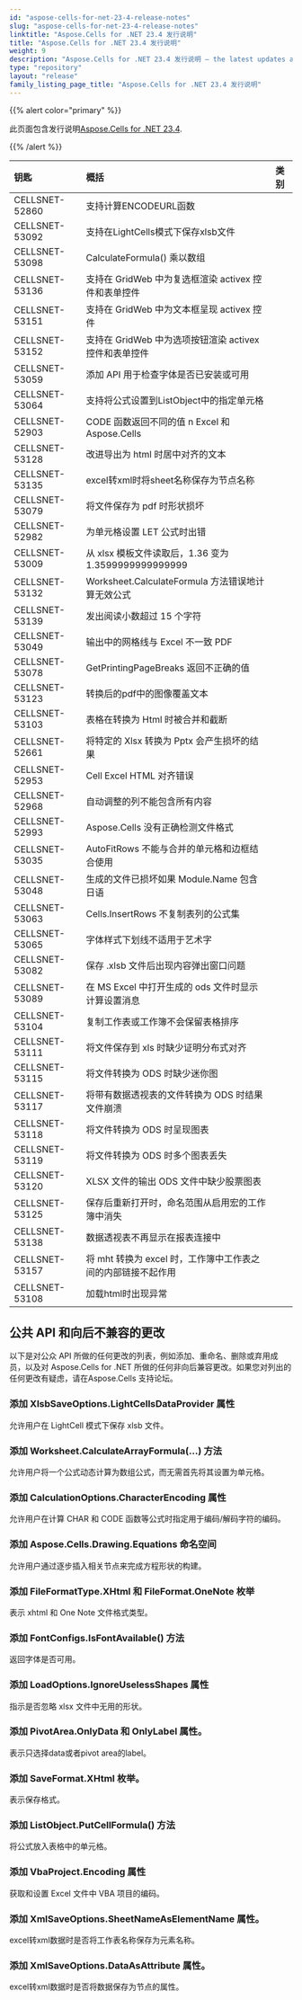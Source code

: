 ```yaml
---
id: "aspose-cells-for-net-23-4-release-notes"
slug: "aspose-cells-for-net-23-4-release-notes"
linktitle: "Aspose.Cells for .NET 23.4 发行说明"
title: "Aspose.Cells for .NET 23.4 发行说明"
weight: 9
description: "Aspose.Cells for .NET 23.4 发行说明 – the latest updates and fixes."
type: "repository"
layout: "release"
family_listing_page_title: "Aspose.Cells for .NET 23.4 发行说明"
---
```

{{% alert color="primary" %}}

此页面包含发行说明[Aspose.Cells for .NET 23.4](https://www.nuget.org/packages/Aspose.Cells/23.4.0).

{{% /alert %}}

|**钥匙**|**概括**|**类别**|
| :- | :- | :- |
|CELLSNET-52860|支持计算ENCODEURL函数|
|CELLSNET-53092|支持在LightCells模式下保存xlsb文件|
|CELLSNET-53098|CalculateFormula() 乘以数组|
|CELLSNET-53136|支持在 GridWeb 中为复选框渲染 activex 控件和表单控件|
|CELLSNET-53151|支持在 GridWeb 中为文本框呈现 activex 控件|
|CELLSNET-53152|支持在 GridWeb 中为选项按钮渲染 activex 控件和表单控件|
|CELLSNET-53059|添加 API 用于检查字体是否已安装或可用|
|CELLSNET-53064|支持将公式设置到ListObject中的指定单元格|
|CELLSNET-52903|CODE 函数返回不同的值 n Excel 和 Aspose.Cells|
|CELLSNET-53128|改进导出为 html 时居中对齐的文本|
|CELLSNET-53135|excel转xml时将sheet名称保存为节点名称|
|CELLSNET-53079|将文件保存为 pdf 时形状损坏|
|CELLSNET-52982|为单元格设置 LET 公式时出错|
|CELLSNET-53009|从 xlsx 模板文件读取后，1.36 变为 1.3599999999999999|
|CELLSNET-53132|Worksheet.CalculateFormula 方法错误地计算无效公式|
|CELLSNET-53139|发出阅读小数超过 15 个字符|
|CELLSNET-53049|输出中的网格线与 Excel 不一致 PDF|
|CELLSNET-53078|GetPrintingPageBreaks 返回不正确的值|
|CELLSNET-53123|转换后的pdf中的图像覆盖文本|
|CELLSNET-53103|表格在转换为 Html 时被合并和截断|
|CELLSNET-52661|将特定的 Xlsx 转换为 Pptx 会产生损坏的结果|
|CELLSNET-52953|Cell Excel HTML 对齐错误|
|CELLSNET-52968|自动调整的列不能包含所有内容|
|CELLSNET-52993|Aspose.Cells 没有正确检测文件格式|
|CELLSNET-53035|AutoFitRows 不能与合并的单元格和边框结合使用|
|CELLSNET-53048|生成的文件已损坏如果 Module.Name 包含日语|
|CELLSNET-53063|Cells.InsertRows 不复制表列的公式集|
|CELLSNET-53065|字体样式下划线不适用于艺术字|
|CELLSNET-53082|保存 .xlsb 文件后出现内容弹出窗口问题|
|CELLSNET-53089|在 MS Excel 中打开生成的 ods 文件时显示计算设置消息|
|CELLSNET-53104|复制工作表或工作簿不会保留表格排序|
|CELLSNET-53111|将文件保存到 xls 时缺少证明分布式对齐|
|CELLSNET-53115|将文件转换为 ODS 时缺少迷你图|
|CELLSNET-53117|将带有数据透视表的文件转换为 ODS 时结果文件崩溃|
|CELLSNET-53118|将文件转换为 ODS 时呈现图表|
|CELLSNET-53119|将文件转换为 ODS 时多个图表丢失|
|CELLSNET-53120|XLSX 文件的输出 ODS 文件中缺少股票图表|
|CELLSNET-53125|保存后重新打开时，命名范围从启用宏的工作簿中消失|
|CELLSNET-53138|数据透视表不再显示在报表连接中|
|CELLSNET-53157|将 mht 转换为 excel 时，工作簿中工作表之间的内部链接不起作用|
|CELLSNET-53108|加载html时出现异常|

##  **公共 API 和向后不兼容的更改**

以下是对公众 API 所做的任何更改的列表，例如添加、重命名、删除或弃用成员，以及对 Aspose.Cells for .NET 所做的任何非向后兼容更改。如果您对列出的任何更改有疑虑，请在Aspose.Cells 支持论坛。

###  **添加 XlsbSaveOptions.LightCellsDataProvider 属性**

允许用户在 LightCell 模式下保存 xlsb 文件。

###  **添加 Worksheet.CalculateArrayFormula(...) 方法**

允许用户将一个公式动态计算为数组公式，而无需首先将其设置为单元格。

###  **添加 CalculationOptions.CharacterEncoding 属性**

允许用户在计算 CHAR 和 CODE 函数等公式时指定用于编码/解码字符的编码。

###  **添加 Aspose.Cells.Drawing.Equations 命名空间**

允许用户通过逐步插入相关节点来完成方程形状的构建。

###  **添加 FileFormatType.XHtml 和 FileFormat.OneNote 枚举**

表示 xhtml 和 One Note 文件格式类型。

###  **添加 FontConfigs.IsFontAvailable() 方法**

返回字体是否可用。

###  **添加 LoadOptions.IgnoreUselessShapes 属性**

指示是否忽略 xlsx 文件中无用的形状。

###  **添加 PivotArea.OnlyData 和 OnlyLabel 属性。**

表示只选择data或者pivot area的label。

###  **添加 SaveFormat.XHtml 枚举。**

表示保存格式。

###  **添加 ListObject.PutCellFormula() 方法**

将公式放入表格中的单元格。

###  **添加 VbaProject.Encoding 属性**

获取和设置 Excel 文件中 VBA 项目的编码。

###  **添加 XmlSaveOptions.SheetNameAsElementName 属性。**

excel转xml数据时是否将工作表名称保存为元素名称。

###  **添加 XmlSaveOptions.DataAsAttribute 属性。**

excel转xml数据时是否将数据保存为节点的属性。

